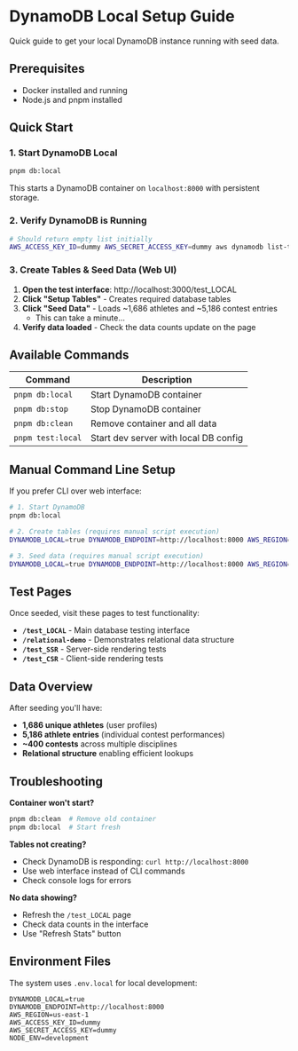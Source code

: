 # DynamoDB Local Setup Guide

Quick guide to get your local DynamoDB instance running with seed data.

## Prerequisites

- Docker installed and running
- Node.js and pnpm installed

## Quick Start

### 1. Start DynamoDB Local

```bash
pnpm db:local
```

This starts a DynamoDB container on `localhost:8000` with persistent storage.

### 2. Verify DynamoDB is Running

```bash
# Should return empty list initially
AWS_ACCESS_KEY_ID=dummy AWS_SECRET_ACCESS_KEY=dummy aws dynamodb list-tables --endpoint-url http://localhost:8000 --region us-east-1
```

### 3. Create Tables & Seed Data (Web UI)

1. **Open the test interface**: http://localhost:3000/test_LOCAL
2. **Click "Setup Tables"** - Creates required database tables
3. **Click "Seed Data"** - Loads ~1,686 athletes and ~5,186 contest entries
    - This can take a minute...
4. **Verify data loaded** - Check the data counts update on the page

## Available Commands

| Command | Description |
|---------|-------------|
| `pnpm db:local` | Start DynamoDB container |
| `pnpm db:stop` | Stop DynamoDB container |
| `pnpm db:clean` | Remove container and all data |
| `pnpm test:local` | Start dev server with local DB config |

## Manual Command Line Setup

If you prefer CLI over web interface:

```bash
# 1. Start DynamoDB
pnpm db:local

# 2. Create tables (requires manual script execution)
DYNAMODB_LOCAL=true DYNAMODB_ENDPOINT=http://localhost:8000 AWS_REGION=us-east-1 npx tsx src/lib/db-setup.ts

# 3. Seed data (requires manual script execution)
DYNAMODB_LOCAL=true DYNAMODB_ENDPOINT=http://localhost:8000 AWS_REGION=us-east-1 npx tsx src/lib/seed-local-db.ts seed
```

## Test Pages

Once seeded, visit these pages to test functionality:

- **`/test_LOCAL`** - Main database testing interface
- **`/relational-demo`** - Demonstrates relational data structure
- **`/test_SSR`** - Server-side rendering tests
- **`/test_CSR`** - Client-side rendering tests

## Data Overview

After seeding you'll have:

- **1,686 unique athletes** (user profiles)
- **5,186 athlete entries** (individual contest performances)
- **~400 contests** across multiple disciplines
- **Relational structure** enabling efficient lookups

## Troubleshooting

**Container won't start?**
```bash
pnpm db:clean  # Remove old container
pnpm db:local  # Start fresh
```

**Tables not creating?**
- Check DynamoDB is responding: `curl http://localhost:8000`
- Use web interface instead of CLI commands
- Check console logs for errors

**No data showing?**
- Refresh the `/test_LOCAL` page
- Check data counts in the interface
- Use "Refresh Stats" button

## Environment Files

The system uses `.env.local` for local development:

```env
DYNAMODB_LOCAL=true
DYNAMODB_ENDPOINT=http://localhost:8000
AWS_REGION=us-east-1
AWS_ACCESS_KEY_ID=dummy
AWS_SECRET_ACCESS_KEY=dummy
NODE_ENV=development
```